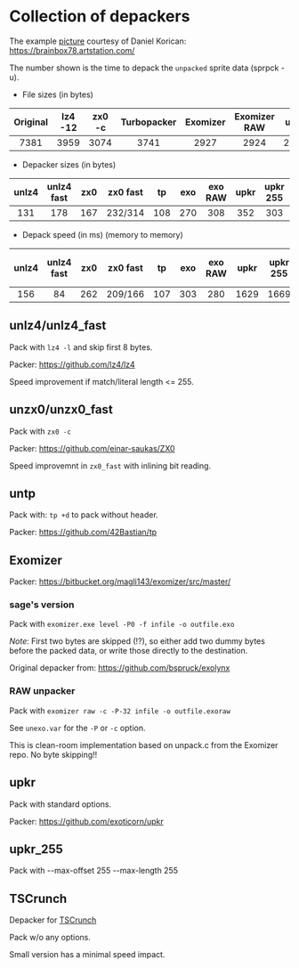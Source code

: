 # Collection of depackers

The example [picture](bmp/startrek_voyager.bmp) courtesy of Daniel Korican:
https://brainbox78.artstation.com/

The number shown is the time to depack the `unpacked` sprite data (sprpck -u).

* File sizes (in bytes)

| Original | lz4 -12 | zx0 -c | Turbopacker | Exomizer | Exomizer RAW | upkr | upkr 255 | TSCrunch
| :-:      | :-:     | :-:    | :-:         | :-:      | :-:          | :-:  | :-:  | :-: |
| 7381     | 3959    | 3074   | 3741        | 2927     | 2924         | 2778 | 2803 | 3534

* Depacker sizes (in bytes)

| unlz4 | unlz4 fast | zx0 | zx0 fast | tp  | exo | exo RAW | upkr | upkr 255 | TSCrunch | TSC small
| :-:   | :-:        | :-: | :-:      | :-: | :-: | :-:     | :-:  | :-:  | :-: | :-: |
| 131   | 178        | 167 | 232/314  | 108 | 270 | 308     | 352  | 303 | 170 | 151 |

* Depack speed (in ms) (memory to memory)

| unlz4 | unlz4 fast | zx0 | zx0 fast | tp  | exo | exo RAW | upkr |upkr 255 | TSCrunch | TSC - small| memcpy |
| :-:   | :-:        | :-: | :-:      | :-: | :-: | :-:     | :-: | :-: | :-: | :-: |:-: |
| 156   | 84         | 262 | 209/166  | 107 | 303 | 280     |1629 | 1669  | 60 | 64  | 53  |

## unlz4/unlz4_fast

Pack with `lz4 -l` and skip first 8 bytes.

Packer: https://github.com/lz4/lz4

Speed improvement if match/literal length <= 255.

## unzx0/unzx0_fast

Pack with `zx0 -c`

Packer: https://github.com/einar-saukas/ZX0

Speed improvemnt in `zx0_fast` with inlining bit reading.

## untp

Pack with: `tp +d` to pack without header.

Packer: https://github.com/42Bastian/tp

## Exomizer

Packer: https://bitbucket.org/magli143/exomizer/src/master/

### sage's version

Pack with `exomizer.exe level -P0 -f infile -o outfile.exo`

*Note*: First two bytes are skipped (!?), so either add two dummy bytes before the packed data, or write those directly to the destination.

Original depacker from: https://github.com/bspruck/exolynx

### RAW unpacker

Pack with `exomizer raw -c -P-32 infile -o outfile.exoraw`

See `unexo.var` for the `-P` or `-c` option.

This is clean-room implementation based on unpack.c from the Exomizer repo. No byte skipping!!

## upkr

Pack with standard options.

Packer: https://github.com/exoticorn/upkr

## upkr_255

Pack with --max-offset 255 --max-length 255

## TSCrunch

Depacker for [TSCrunch](https://github.com/tonysavon/TSCrunch)

Pack w/o any options.

Small version has a minimal speed impact.